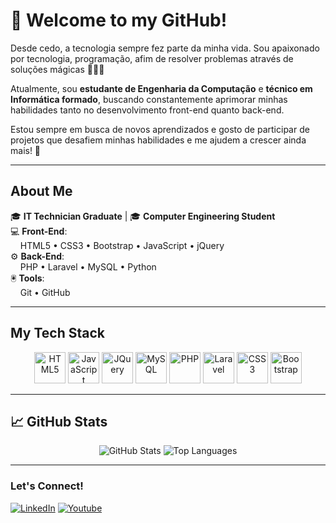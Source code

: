 # 👋 Welcome to my GitHub!

Desde cedo, a tecnologia sempre fez parte da minha vida. Sou apaixonado por tecnologia, programação, afim de resolver problemas através de soluções mágicas 🧑🏻‍💻

Atualmente, sou **estudante de Engenharia da Computação** e **técnico em Informática formado**, buscando constantemente aprimorar minhas habilidades tanto no desenvolvimento front-end quanto back-end.

Estou sempre em busca de novos aprendizados e gosto de participar de projetos que desafiem minhas habilidades e me ajudem a crescer ainda mais! 🚀

---

## About Me

🎓 **IT Technician Graduate** | 🎓 **Computer Engineering Student**  
💻 **Front-End**:  
&nbsp;&nbsp;&nbsp;&nbsp;HTML5 • CSS3 • Bootstrap • JavaScript • jQuery  
⚙️ **Back-End**:  
&nbsp;&nbsp;&nbsp;&nbsp;PHP • Laravel • MySQL • Python  
🖲 **Tools**:  
&nbsp;&nbsp;&nbsp;&nbsp;Git • GitHub

---

## My Tech Stack

<div align="center">
  <img src="https://cdn.jsdelivr.net/gh/devicons/devicon/icons/html5/html5-original.svg" width="50" height="50" alt="HTML5" />
  <img src="https://camo.githubusercontent.com/16edff857d92b7794d5f4241aa88b9db4463d06eb52b38624a5fe1cad1584e53/68747470733a2f2f736b696c6c69636f6e732e6465762f69636f6e733f693d6a73" width="50" height="50" alt="JavaScript" />
  <img src="https://camo.githubusercontent.com/24a970aef23ee8a44369f2cc0820d2b0f7b541b397769db31d6fc191b0b3bc41/68747470733a2f2f63646e2e6a7364656c6976722e6e65742f67682f64657669636f6e732f64657669636f6e2f69636f6e732f6a71756572792f6a71756572792d6f726967696e616c2e737667" width="50" height="50" alt="JQuery" />
  <img src="https://cdn.jsdelivr.net/gh/devicons/devicon/icons/mysql/mysql-original.svg" width="50" height="50" alt="MySQL" />
  <img src="https://camo.githubusercontent.com/730577f274566576ff88e28ea042fea703254659dd140c5478ce1423f07f4855/68747470733a2f2f736b696c6c69636f6e732e6465762f69636f6e733f693d706870" width="50" height="50" alt="PHP" />
  <img src="https://camo.githubusercontent.com/697c027ebbdcdca63b3f959f7e9594ff1a47fd2c6506c4af995d9ed8ee768060/68747470733a2f2f736b696c6c69636f6e732e6465762f69636f6e733f693d6c61726176656c" width="50" height="50" alt="Laravel" />
  <img src="https://cdn.jsdelivr.net/gh/devicons/devicon/icons/css3/css3-original.svg" width="50" height="50" alt="CSS3" />
  <img src="https://cdn.jsdelivr.net/gh/devicons/devicon/icons/bootstrap/bootstrap-original.svg" width="50" height="50" alt="Bootstrap" />
</div>

---

## 📈 GitHub Stats

<!-- Uncomment these lines if you want to show your GitHub stats -->

<div align="center">
  <img src="https://github-readme-stats.vercel.app/api?username=daniloocavalcante&show_icons=true&theme=tokyonight" alt="GitHub Stats" />
  <img src="https://github-readme-stats.vercel.app/api/top-langs/?username=daniloocavalcante&layout=compact&theme=tokyonight" alt="Top Languages" />
</div>


---

### Let's Connect!

<!-- Uncomment and customize if you want to add social links -->

[![LinkedIn](https://img.shields.io/badge/-LinkedIn-blue?style=flat-square&logo=Linkedin&logoColor=white&link=https://www.linkedin.com/in/danilo-cavalcante-468793362/)](https://www.linkedin.com/in/danilo-cavalcante-468793362/)
[![Youtube](https://img.shields.io/badge/-Youtube-red?style=flat-square&logo=Youtube&logoColor=white&link=https://www.youtube.com/@DaniloCavalcanteCode)](https://www.youtube.com/@DaniloCavalcanteCode)


<!-- 
[![Portfolio](https://img.shields.io/badge/-Portfolio-000?style=flat-square&link=https://SeuPortfolioAqui.com/)](https://SeuPortfolioAqui.com/)
-->
